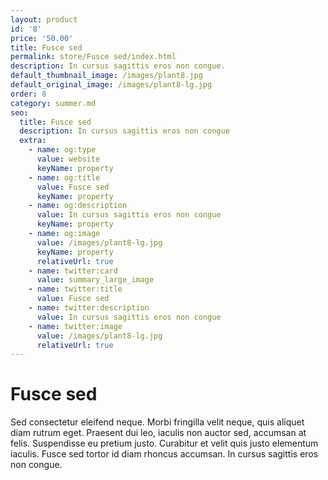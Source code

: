 ```yaml
---
layout: product
id: '8'
price: '50.00'
title: Fusce sed
permalink: store/Fusce sed/index.html
description: In cursus sagittis eros non congue.
default_thumbnail_image: /images/plant8.jpg
default_original_image: /images/plant8-lg.jpg
order: 8
category: summer.md
seo:
  title: Fusce sed
  description: In cursus sagittis eros non congue
  extra:
    - name: og:type
      value: website
      keyName: property
    - name: og:title
      value: Fusce sed
      keyName: property
    - name: og:description
      value: In cursus sagittis eros non congue
      keyName: property
    - name: og:image
      value: /images/plant8-lg.jpg
      keyName: property
      relativeUrl: true
    - name: twitter:card
      value: summary_large_image
    - name: twitter:title
      value: Fusce sed
    - name: twitter:description
      value: In cursus sagittis eros non congue
    - name: twitter:image
      value: /images/plant8-lg.jpg
      relativeUrl: true
---
```


# Fusce sed

Sed consectetur eleifend neque. Morbi fringilla velit neque, quis aliquet diam rutrum eget. Praesent dui leo, iaculis non auctor sed, accumsan at felis. Suspendisse eu pretium justo. Curabitur et velit quis justo elementum iaculis. Fusce sed tortor id diam rhoncus accumsan. In cursus sagittis eros non congue.